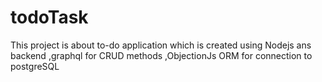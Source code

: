 # todoTask

This project is about to-do application which is created using Nodejs  ans backend ,graphql for CRUD methods ,ObjectionJs ORM for connection to postgreSQL 